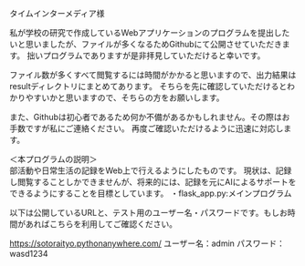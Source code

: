 タイムインターメディア様

私が学校の研究で作成しているWebアプリケーションのプログラムを提出したいと思いましたが、ファイルが多くなるためGithubにて公開させていただきます。
拙いプログラムでありますが是非拝見していただけると幸いです。

ファイル数が多くすべて閲覧するには時間がかかると思いますので、出力結果はresultディレクトリにまとめてあります。
そちらを先に確認していただけるとわかりやすいかと思いますので、そちらの方をお願いします。

また、Githubは初心者であるため何か不備があるかもしれません。その際はお手数ですが私にご連絡ください。
再度ご確認いただけるように迅速に対応します。


＜本プログラムの説明＞  
部活動や日常生活の記録をWeb上で行えるようにしたものです。
現状は、記録し閲覧することしかできませんが、将来的には、記録を元にAIによるサポートをできるようにすることを目標としています。
・flask_app.py:メインプログラム

以下は公開しているURLと、テスト用のユーザー名・パスワードです。もしお時間があればこちらを利用してご確認ください。

https://sotoraityo.pythonanywhere.com/
ユーザー名：admin
パスワード：wasd1234
